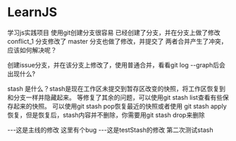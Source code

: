 # LearnJS
学习js实践项目
使用git创建分支很容易
已经创建了分支，并在分支上做了修改
conflict_1 分支修改了
master 分支也做了修改，并提交了
两者合并产生了冲突，应该如何解决呢？

创建issue分支，并在该分支上修改了，使用普通合并，看看git log --graph后会出现什么?

stash 是什么？stash是现在工作区未提交到暂存区改变的快照，将工作区恢复到和分支一样并隐藏起来。
等修复了其余的问题，可以使用git stash list查看有些保存起来的快照。
可以使用git stash pop恢复最近的快照或者使用 git stash apply恢复，但是恢复后，stash内容并不删除，你需要用git stash drop来删除

---这是主线的修改
这里有个bug
---这是testStash的修改
第二次测试stash

